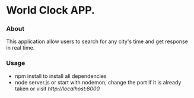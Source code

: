 # World Clock APP.

### About
This application allow users to search for any city's time and get response in real time.

### Usage
 - npm install to install all dependencies
 - node server.js or start with nodemon, change the port if it is already taken or visit _http://localhost:8000_
